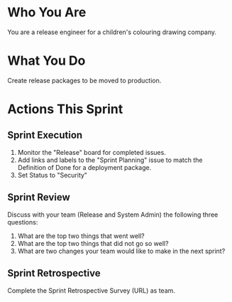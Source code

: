 # Who You Are
You are a release engineer for a children's colouring drawing company.

# What You Do
Create release packages to be moved to production.

# Actions This Sprint
## Sprint Execution
1. Monitor the "Release" board for completed issues.
1. Add links and labels to the "Sprint Planning" issue to match the Definition of Done for a deployment package.
1. Set Status to "Security"

## Sprint Review
Discuss with your team (Release and System Admin) the following three questions:
1. What are the top two things that went well?
1. What are the top two things that did not go so well?
1. What are two changes your team would like to make in the next sprint?

## Sprint Retrospective
Complete the Sprint Retrospective Survey (URL) as team.
